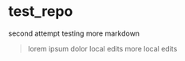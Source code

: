 # test_repo
second attempt
testing more markdown
> lorem
> ipsum
> dolor
> local edits
> more local edits
